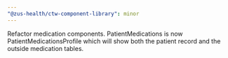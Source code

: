 ```yaml
---
"@zus-health/ctw-component-library": minor
---
```


Refactor medication components. PatientMedications is now PatientMedicationsProfile which will show both the patient record and the outside medication tables.
